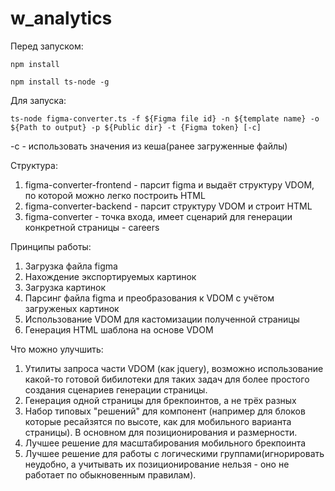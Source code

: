 # w_analytics

Перед запуском:

```npm install```

```npm install ts-node -g```

Для запуска:

```ts-node figma-converter.ts -f ${Figma file id} -n ${template name} -o ${Path to output} -p ${Public dir} -t {Figma token} [-c]```

-c - использовать значения из кеша(ранее загруженные файлы)

Структура:
1) figma-converter-frontend - парсит figma и выдаёт структуру VDOM, по которой можно легко построить HTML
2) figma-converter-backend - парсит структуру VDOM и строит HTML
3) figma-converter - точка входа, имеет сценарий для генерации конкретной страницы - careers

Принципы работы:
1) Загрузка файла figma
2) Нахождение экспортируемых картинок
3) Загрузка картинок
4) Парсинг файла figma и преобразования к VDOM с учётом загруженых картинок
5) Использование VDOM для кастомизации полученной страницы
6) Генерация HTML шаблона на основе VDOM

Что можно улучшить:
1) Утилиты запроса части VDOM (как jquery), возможно использование какой-то готовой бибилотеки для таких задач для более простого создания сценариев генерации страницы.
2) Генерация одной страницы для брекпоинтов, а не трёх разных
3) Набор типовых "решений" для компонент (например для блоков которые ресайзятся по высоте, как для мобильного варианта страницы). В основном для позиционирования и размерности.
4) Лучшее решение для масштабирования мобильного брекпоинта
5) Лучшее решение для работы с логическими группами(игнорировать неудобно, а учитывать их позиционирование нельзя - оно не работает по обыкновенным правилам).